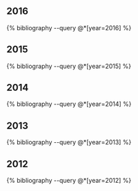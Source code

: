 
## 2016

{% bibliography --query @*[year=2016] %}

## 2015

{% bibliography --query @*[year=2015] %}


## 2014

{% bibliography --query @*[year=2014] %}


## 2013

{% bibliography --query @*[year=2013] %}

## 2012

{% bibliography --query @*[year=2012] %}


